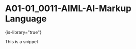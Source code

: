 # A01-01_0011-AIML-AI-Markup Language

{is-library="true"}

<snippet id="A01-01_0011-AIML-AI-Markup Language_snippet">



This is a snippet


</snippet>